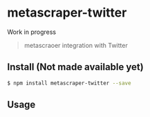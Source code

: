 # metascraper-twitter

Work in progress

> metascraoer integration with Twitter

## Install (Not made available yet)
```bash
$ npm install metascraper-twitter --save
```

## Usage
```bash
```